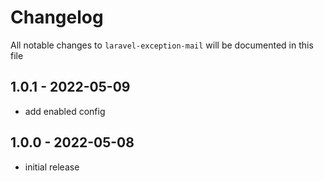 # Changelog

All notable changes to `laravel-exception-mail` will be documented in this file

## 1.0.1 - 2022-05-09

- add enabled config

## 1.0.0 - 2022-05-08

- initial release
